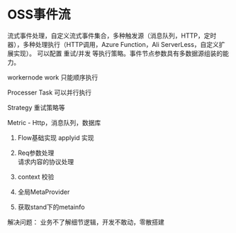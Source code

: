 # OSS事件流

流式事件处理，自定义流式事件集合，多种触发源（消息队列，HTTP，定时器），多种处理执行（HTTP调用，Azure Function，Ali ServerLess，自定义扩展实现）。
可以配置 重试/并发 等执行策略。事件节点参数具有多数据源组装的能力。


workernode
	  work   只能顺序执行

Processer
	Task  可以并行执行


Strategy 
	重试策略等

Metric -  Http，消息队列，数据库



1. Flow基础实现
		applyid 实现
2. Req参数处理  
   请求内容的协议处理

1.  context  校验

3.  全局MetaProvider


4. 获取stand下的metainfo


解决问题：
业务不了解细节逻辑，开发不敢动，零散搭建
